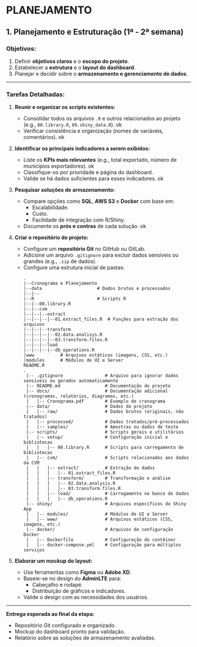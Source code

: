 # PLANEJAMENTO

## **1. Planejamento e Estruturação (1ª - 2ª semana)**

### **Objetivos:**

1. Definir **objetivos claros** e o **escopo do projeto**.
2. Estabelecer a **estrutura** e o **layout do dashboard**.
3. Planejar e decidir sobre o **armazenamento e gerenciamento de dados**.

---

### **Tarefas Detalhadas:**

1. **Reunir e organizar os scripts existentes:**
   - Consolidar todos os arquivos `.R` e outros relacionados ao projeto (e.g., `00.library.R`, `09.shiny_data.R`). ok
   - Verificar consistência e organização (nomes de variáveis, comentários). ok

2. **Identificar os principais indicadores a serem exibidos:**
   - Liste os **KPIs mais relevantes** (e.g., total exportado, número de municípios exportadores). ok
   - Classifique-os por prioridade e página do dashboard.
   - Valide se há dados suficientes para esses indicadores. ok

3. **Pesquisar soluções de armazenamento:**
   - Compare opções como **SQL**, **AWS S3** e **Docker** com base em:
     - Escalabilidade.
     - Custo.
     - Facilidade de integração com R/Shiny.
   - Documente os **prós e contras** de cada solução. ok

4. **Criar o repositório do projeto:**
   - Configure um **repositório Git** no GitHub ou GitLab.
   - Adicione um arquivo `.gitignore` para excluir dados sensíveis ou grandes (e.g., `.zip` de dados).
   - Configure uma estrutura inicial de pastas:
     ```
     .
     |--Cronograma e Planejamento
     |--data                     # Dados brutos e processados
     |--|--
     |--R                        # Scripts R
     |--|--00.library.R          
     |--|--cvm
     |--|--|--extract
     |--|--|--|--01.extract_files.R  # Funções para extração dos arquivos   
     |--|--|--transform
     |--|--|--|--02.data.analisys.R
     |--|--|--|--03.transform.files.R
     |--|--|--load
     |--|--|--|--db_operations.R      
     |www          # Arquivos estáticos (imagens, CSS, etc.)
     |modules      # Módulos de UI e Server
     README.R
     .
      |-- .gitignore                # Arquivo para ignorar dados sensíveis ou gerados automaticamente
      |-- README.md                 # Documentação do projeto
      |-- docs/                     # Documentação adicional (cronogramas, relatórios, diagramas, etc.)
      |   |-- Cronograma.pdf        # Exemplo de cronograma
      |-- data/                     # Dados do projeto
      |   |-- raw/                  # Dados brutos (originais, não tratados)
      |   |-- processed/            # Dados tratados/pré-processados
      |   |-- samples/              # Amostras ou dados de teste
      |-- scripts/                  # Scripts gerais e utilitários
      |   |-- setup/                # Configuração inicial e bibliotecas
      |   |   |-- 00.library.R      # Scripts para carregamento de bibliotecas
      |   |-- cvm/                  # Scripts relacionados aos dados da CVM
      |   |   |-- extract/          # Extração de dados
      |   |   |   |-- 01.extract_files.R
      |   |   |-- transform/        # Transformação e análise
      |   |   |   |-- 02.data.analysis.R
      |   |   |   |-- 03.transform.files.R
      |   |   |-- load/             # Carregamento no banco de dados
      |   |   |   |-- db_operations.R
      |-- shiny/                    # Arquivos específicos do Shiny App
      |   |-- modules/              # Módulos de UI e Server
      |   |-- www/                  # Arquivos estáticos (CSS, imagens, etc.)
      |-- docker/                   # Arquivos de configuração Docker
      |   |-- Dockerfile            # Configuração do contêiner
      |   |-- docker-compose.yml    # Configuração para múltiplos serviços
     ```

5. **Elaborar um mockup do layout:**
   - Use ferramentas como **Figma** ou **Adobe XD**.
   - Baseie-se no design do **AdminLTE** para:
     - Cabeçalho e rodapé.
     - Distribuição de gráficos e indicadores.
   - Valide o design com as necessidades dos usuários.

---

**Entrega esperada ao final da etapa:**
- Repositório Git configurado e organizado.
- Mockup do dashboard pronto para validação.
- Relatório sobre as soluções de armazenamento avaliadas.